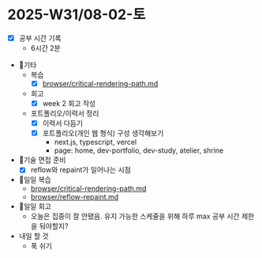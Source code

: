# 2025-W31/08-02-토

- [x] 공부 시간 기록
  - 6시간 2분
- 🔄기타
  - 복습
    - [x] [browser/critical-rendering-path.md](/browser/critical-rendering-path.md)
  - 회고
    - [x] week 2 회고 작성
  - 포트폴리오/이력서 정리
    - [x] 이력서 다듬기
    - [x] 포트폴리오(개인 웹 형식) 구성 생각해보기
      - next.js, typescript, vercel
      - page: home, dev-portfolio, dev-study, atelier, shrine
- 🤝기술 면접 준비
  - [x] reflow와 repaint가 일어나는 시점
- 🔄일일 복습
  - [browser/critical-rendering-path.md](/browser/critical-rendering-path.md)
  - [browser/reflow-repaint.md](/browser/reflow-repaint.md)
- 🔄일일 회고
  - 오늘은 집중이 잘 안됐음. 유지 가능한 스케줄을 위해 하루 max 공부 시간 제한을 둬야할지?
- 내일 할 것
  - 푹 쉬기
